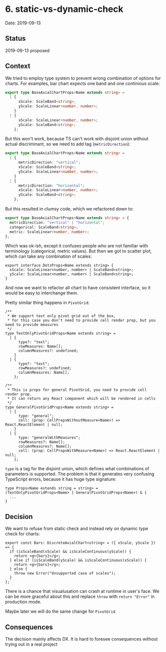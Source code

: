 # 6. static-vs-dynamic-check

Date: 2019-09-13

## Status

2019-09-13 proposed

## Context

We tried to employ type system to prevent wrong combination of options for charts. For examples, bar chart expects one band and one continious scale:

```ts
export type BaseAxialChartProps<Name extends string> =
  | {
      xScale: ScaleBand<string>;
      yScale: ScaleLinear<number, number>;
    }
  | {
      xScale: ScaleLinear<number, number>;
      yScale: ScaleBand<string>;
    };
```

But this won't work, because TS can't work with disjoint union without actual discriminant, so we need to add tag (`metricDirection`):

```ts
export type BaseAxialChartProps<Name extends string> =
  | {
      metricDirection: "vertical";
      xScale: ScaleBand<string>;
      yScale: ScaleLinear<number, number>;
    }
  | {
      metricDirection: "horizontal";
      xScale: ScaleLinear<number, number>;
      yScale: ScaleBand<string>;
    };
```

But this resulted in clumsy code, which we refactored down to:

```ts
export type BaseAxialChartProps<Name extends string> = {
  metricDirection: "vertical" | "horizontal";
  categorical: ScaleBand<string>;
  metric: ScaleLinear<number, number>;
};
```

Which was ok-ish, except it confuses people who are not familiar with terminology (categorical, metric values). But then we got to scatter plot, which can take any combination of scales:

```tsx
export interface DotsProps<Name extends string> {
  xScale: ScaleLinear<number, number> | ScaleBand<string>;
  yScale: ScaleLinear<number, number> | ScaleBand<string>;
}
```

And now we want to refactor all chart to have consistent interface, so it would be easy to interchange them.

Pretty similar thing happens in `PivotGrid`:

```tsx
/**
 * We support text only pivot grid out of the box,
 * for this case you don't need to provide cell render prop, but you need to provide measures
 */
type TextOnlyPivotGridProps<Name extends string> =
  | {
      type?: "text";
      rowMeasures: Name[];
      columnMeasures?: undefined;
    }
  | {
      type?: "text";
      rowMeasures?: undefined;
      columnMeasures: Name[];
    };

/**
 * This is props for general PivotGrid, you need to provide cell render prop.
 * It can return any React component which will be rendered in cells
 */
type GeneralPivotGridProps<Name extends string> =
  | {
      type: "general";
      cell: (prop: CellPropsWithoutMeasure<Name>) => React.ReactElement | null;
    }
  | {
      type: "generalWithMeasures";
      rowMeasures?: Name[];
      columnMeasures?: Name[];
      cell: (prop: CellPropsWithMeasure<Name>) => React.ReactElement | null;
    };
```

`type` is a tag for the disjoint union, which defines what combinations of parameters is supported. The problem is that it generates very confusing TypeScript errors, because it has huge type signature:

```tsx
type Props<Name extends string = string> = (TextOnlyPivotGridProps<Name> | GeneralPivotGridProps<Name>) & {
  ...
}
```

## Decision

We want to refuse from static check and instead rely on dynamic type check for charts:

```tsx
export const Bars: DiscreteAxialChart<string> = ({ xScale, yScale }) => {
  if (isScaleBand(xScale) && isScaleContinuous(yScale)) {
    return <g>{bars}</g>;
  } else if (isScaleBand(yScale) && isScaleContinuous(xScale)) {
    return <g>{bars}</g>;
  } else {
    throw new Error("Unsupported case of scales");
  }
};
```

There is a chance that visualusation can crash at runtime in user's face. We can be more graceful about this and replace `throw` with `return "Error"` in production mode.

Maybe later we will do the same change for `PivotGrid`.

## Consequences

The decision mainly affects DX. It is hard to foresee consequences without trying out in a real project
